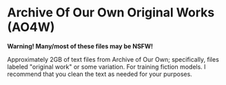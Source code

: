 # Archive Of Our Own Original Works (AO4W)

**Warning! Many/most of these files may be NSFW!**

Approximately 2GB of text files from Archive of Our Own; specifically, files labeled "original work" or some variation. For training fiction models. I recommend that you clean the text as needed for your purposes.